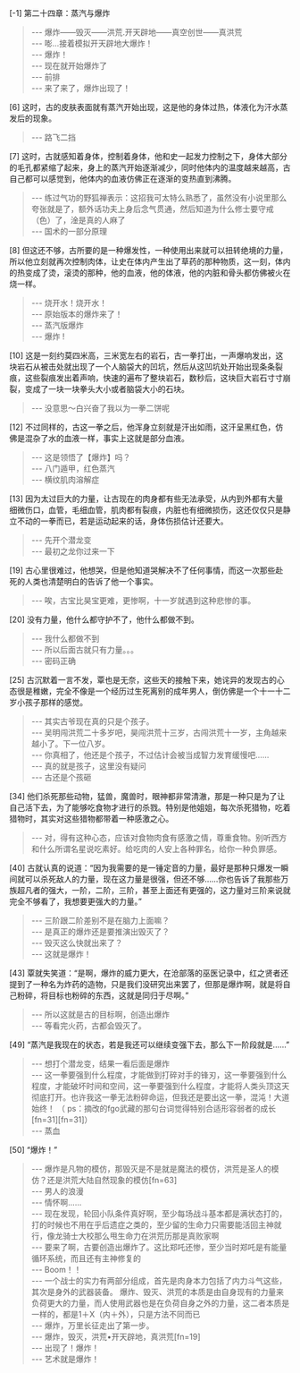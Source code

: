 
[-1] 第二十四章：蒸汽与爆炸
>--- 爆炸——毁灭——洪荒.开天辟地——真空创世——真洪荒<br>
>--- 嘭…接着模拟开天辟地大爆炸！<br>
>--- 爆炸！<br>
>--- 现在就开始爆炸了<br>
>--- 前排<br>
>--- 来了来了，爆炸出现了！<br>

[6] 这时，古的皮肤表面就有蒸汽开始出现，这是他的身体过热，体液化为汗水蒸发后的现象。
>--- 路飞二挡<br>

[7] 这时，古就感知着身体，控制着身体，他和史一起发力控制之下，身体大部分的毛孔都紧缩了起来，身上的蒸汽开始逐渐减少，同时他体内的温度越来越高，古自己都可以感觉到，他体内的血液仿佛正在逐渐的变热直到沸腾。
>--- 练过气功的野狐禅表示：这招我可太特么熟悉了，虽然没有小说里那么夸张就是了，额外话功夫上身后念气贯通，然后知道为什么修士要守戒（色）了，淦是真的人麻了<br>
>--- 国术的一部分原理<br>

[8] 但这还不够，古所要的是一种爆发性，一种使用出来就可以扭转绝境的力量，所以他立刻就再次控制肉体，让史在体内产生出了草药的那种物质，这一刻，体内的热变成了烫，滚烫的那种，他的血液，他的体液，他的内脏和骨头都仿佛被火在烧一样。
>--- 烧开水！烧开水！<br>
>--- 原始版本的爆炸来了！<br>
>--- 蒸汽版爆炸<br>
>--- 爆炸 !<br>

[10] 这是一刻约莫四米高，三米宽左右的岩石，古一拳打出，一声爆响发出，这块岩石从被击处就出现了一个人脑袋大的凹坑，然后从这凹坑处开始出现条条裂痕，这些裂痕发出着声响，快速的遍布了整块岩石，数秒后，这块巨大岩石寸寸崩裂，变成了一块一块拳头大小或者脑袋大小的石块。
>--- 没意思～白兴奋了我以为一拳二饼呢<br>

[12] 不过同样的，古这一拳之后，他浑身立刻就是汗出如雨，这汗呈黑红色，仿佛是混杂了水的血液一样，事实上这就是部分血液。
>--- 这是领悟了【爆炸】吗？<br>
>--- 八门遁甲，红色蒸汽<br>
>--- 横纹肌肉溶解症<br>

[13] 因为太过巨大的力量，让古现在的肉身都有些无法承受，从内到外都有大量细微伤口，血管，毛细血管，肌肉都有裂痕，内脏也有细微损伤，这还仅仅只是静立不动的一拳而已，若是运动起来的话，身体伤损估计还要大。
>--- 先开个潜龙变<br>
>--- 最初之龙你过来一下<br>

[19] 古心里很难过，他想哭，但是他知道哭解决不了任何事情，而这一次那些赴死的人类也清楚明白的告诉了他一个事实。
>--- 唉，古宝比昊宝更难，更惨啊，十一岁就遇到这种悲惨的事。<br>

[20] 没有力量，他什么都守护不了，他什么都做不到。
>--- 我什么都做不到<br>
>--- 所以后面古就只有力量。。。<br>
>--- 密码正确<br>

[25] 古沉默着一言不发，覃也是无奈，这些天的接触下来，她诧异的发现古的心态很是稚嫩，完全不像是一个经历过生死离别的成年男人，倒仿佛是一个十一十二岁小孩子那样的感觉。
>--- 其实古爷现在真的只是个孩子。<br>
>--- 吴明闯洪荒二十多岁吧，昊闯洪荒十三岁，古闯洪荒十一岁，主角越来越小了。下一位八岁。<br>
>--- 你真相了，他还是个孩子，不过估计会被当成智力发育缓慢吧……<br>
>--- 真的就是孩子，这里没有疑问<br>
>--- 古还是个孩砸<br>

[34] 他们杀死那些动物，猛兽，魔兽时，眼神都非常清澈，那是一种只是为了让自己活下去，为了能够吃食物才进行的杀戮。特别是他姐姐，每次杀死猎物，吃着猎物时，其实对这些猎物都带着一种感激之心。
>--- 对，得有这种心态，应该对食物肉食有感激之情，尊重食物。别听西方和什么所谓名星说吃素好。给吃肉的人安上各种罪名，给你一种负罪感。<br>

[40] 古就认真的说道：“因为我需要的是一锤定音的力量，最好是那种只爆发一瞬间就可以杀死敌人的力量，现在这力量是很强，但还不够……你也告诉了我那些万族超凡者的强大，一阶，二阶，三阶，甚至上面还有更强的，这力量对三阶来说就完全不够看了，我想要更强大的力量。”
>--- 三阶跟二阶差别不是在脑力上面嘛？<br>
>--- 是真正的爆炸还是要推演出毁灭了？<br>
>--- 毁灭这么快就出来了？<br>
>--- 这就是爆炸！<br>

[43] 覃就失笑道：“是啊，爆炸的威力更大，在沧部落的巫医记录中，红之贤者还提到了一种名为炸药的造物，只是我们没研究出来罢了，但那是爆炸啊，就是将自己粉碎，将目标也粉碎的东西，这就是同归于尽啊。”
>--- 所以这就是古的目标啊，创造出爆炸<br>
>--- 等看完火药，古都会毁灭了。<br>

[49] “蒸汽是我现在的状态，若是我还可以继续变强下去，那么下一阶段就是……”
>--- 想打个潜龙变，结果一看后面是爆炸<br>
>--- 这一拳要强到什么程度，才能做到打碎对手的锋刃，这一拳要强到什么程度，才能破坏时间和空间，这一拳要强到什么程度，才能将人类头顶这天彻底打开。也许我这一拳无法粉碎命运，但我还是要出这一拳，混沌！大道始终！
（ ps：摘改的fgo武藏的那句台词觉得特别合适形容弱者的成长[fn=31][fn=31]）<br>
>--- 蒸血<br>

[50] “爆炸！”
>--- 爆炸是凡物的模仿，那毁灭是不是就是魔法的模仿，洪荒是圣人的模仿？还是洪荒大陆自然现象的模仿[fn=63]<br>
>--- 男人的浪漫<br>
>--- 情怀啊……<br>
>--- 现在发现，轮回小队条件真好啊，至少每场战斗基本都是满状态打的，打的时候也不用在乎后遗症之类的，至少留的生命力只需要能活回主神就行，像龙骑士大校那么甩生命力在洪荒历那是真败家啊<br>
>--- 要来了啊，古要创造出爆炸了。这比郑吒还惨，至少当时郑吒是有能量循环系统，而且还有主神修复的<br>
>--- Boom！！<br>
>--- 一个战士的实力有两部分组成，首先是肉身本力包括了内力斗气这些，其次是身外的武器装备。
爆炸、毁灭、洪荒的本质是由自身现有的力量来负荷更大的力量，而人使用武器也是在负荷自身之外的力量，这二者本质是一样的，都是1＋X（内＋外），只是方法不同而已<br>
>--- 爆炸，万里长征走出了第一步。<br>
>--- 爆炸，毁灭，洪荒•开天辟地，真洪荒[fn=19]<br>
>--- 出现了！爆炸！<br>
>--- 艺术就是爆炸！<br>
